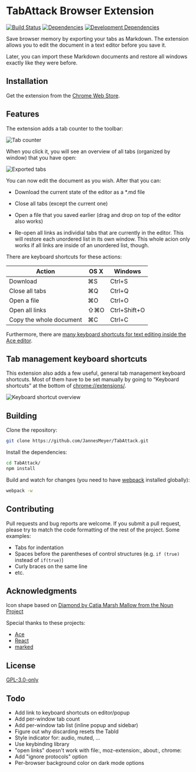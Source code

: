 # TabAttack Browser Extension

[![Build Status](https://travis-ci.org/JannesMeyer/TabAttack.svg?branch=master)](https://travis-ci.org/JannesMeyer/TabAttack)
[![Dependencies](https://david-dm.org/JannesMeyer/TabAttack.svg)](https://david-dm.org/JannesMeyer/TabAttack)
[![Development Dependencies](https://david-dm.org/JannesMeyer/TabAttack/dev-status.svg)](https://david-dm.org/JannesMeyer/TabAttack#info=devDependencies)

Save browser memory by exporting your tabs as Markdown. The extension allows you to edit the document in a text editor before you save it.

Later, you can import these Markdown documents and restore all windows exactly like they were before.

## Installation

Get the extension from the [Chrome Web Store](https://chrome.google.com/webstore/detail/tabattack/ginflokhdahakklidfjlogllkkhokidj).

## Features

The extension adds a tab counter to the toolbar:

![Tab counter](https://cloud.githubusercontent.com/assets/704336/6197251/9ea23dbe-b3e2-11e4-9e96-92f5f2783b85.png)

When you click it, you will see an overview of all tabs (organized by window) that you have open:

![Exported tabs](https://cloud.githubusercontent.com/assets/704336/6196991/056f4392-b3df-11e4-871e-33ed649db893.png)

You can now edit the document as you wish. After that you can:

- Download the current state of the editor as a *.md file

- Close all tabs (except the current one)

- Open a file that you saved earlier (drag and drop on top of the editor also works)

- Re-open all links as individial tabs that are currently in the editor. This will restore each unordered list in its own window. This whole acion only works if all links are inside of an unordered list, though.

There are keyboard shortcuts for these actions:

Action | OS X | Windows
-------|------|--------
Download | ⌘S | Ctrl+S
Close all tabs | ⌘Q | Ctrl+Q
Open a file | ⌘O | Ctrl+O
Open all links | ⇧⌘O | Ctrl+Shift+O
Copy the whole document | ⌘C | Ctrl+C

Furthermore, there are [many keyboard shortcuts for text editing inside the Ace editor](https://github.com/ajaxorg/ace/wiki/Default-Keyboard-Shortcuts).

## Tab management keyboard shortcuts

This extension also adds a few useful, general tab management keyboard shortcuts. Most of them have to be set manually by going to “Keyboard shortcuts” at the bottom of [chrome://extensions/](chrome://extensions/).

![Keyboard shortcut overview](https://cloud.githubusercontent.com/assets/704336/6196998/16341fe0-b3df-11e4-8dcb-a58665ffd354.png)

## Building

Clone the repository:

~~~bash
git clone https://github.com/JannesMeyer/TabAttack.git
~~~

Install the dependencies:

~~~bash
cd TabAttack/
npm install
~~~

Build and watch for changes (you need to have [webpack](https://www.npmjs.com/package/webpack) installed globally):

~~~bash
webpack -w
~~~

## Contributing

Pull requests and bug reports are welcome. If you submit a pull request, please try to match the code formatting of the rest of the project. Some examples:

- Tabs for indentation
- Spaces before the parentheses of control structures (e.g. `if (true)` instead of `if(true)`)
- Curly braces on the same line
- etc.

## Acknowledgments

Icon shape based on [Diamond by Catia Marsh Mallow from the Noun Project](https://thenounproject.com/term/star/28082/)

Special thanks to these projects:

- [Ace](https://ace.c9.io/)
- [React](https://reactjs.org/)
- [marked](https://github.com/markedjs/marked)

## License

[GPL-3.0-only](https://spdx.org/licenses/GPL-3.0-only.html)

## Todo

- Add link to keyboard shortcuts on editor/popup
- Add per-window tab count
- Add per-window tab list (inline popup and sidebar)
- Figure out why discarding resets the TabId
- Style indicator for: audio, muted, ...
- Use keybinding library
- "open links" doesn't work with file:, moz-extension:, about:, chrome:
- Add "ignore protocols" option
- Per-browser background color on dark mode options